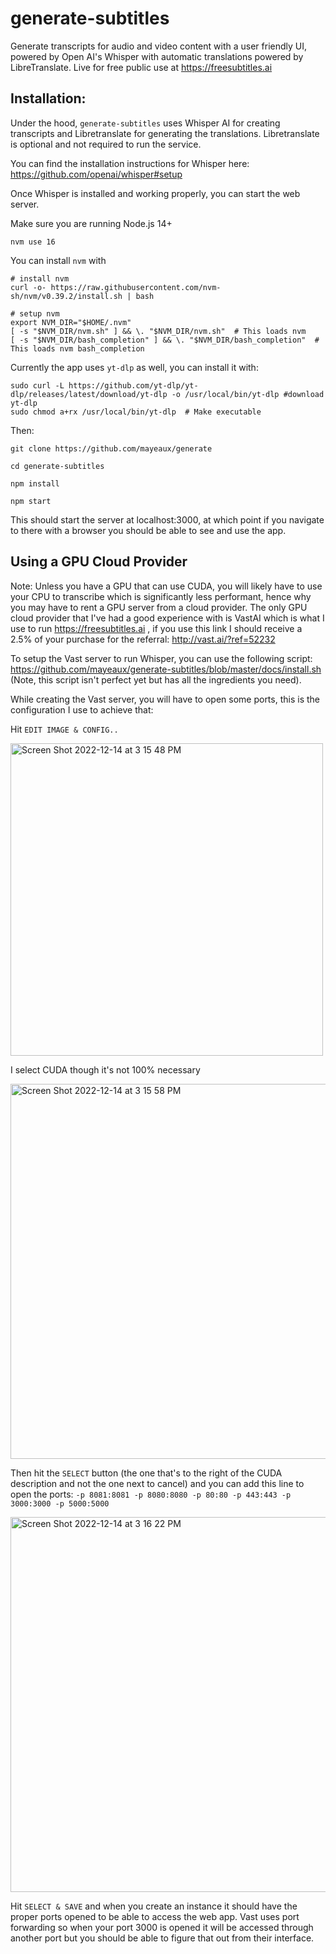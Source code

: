 # generate-subtitles

Generate transcripts for audio and video content with a user friendly UI, powered by Open AI's Whisper with automatic translations powered by LibreTranslate. Live for free public use at https://freesubtitles.ai

## Installation:
Under the hood, `generate-subtitles` uses Whisper AI for creating transcripts and Libretranslate for generating the translations. Libretranslate is optional and not required to run the service.

You can find the installation instructions for Whisper here: https://github.com/openai/whisper#setup

Once Whisper is installed and working properly, you can start the web server.

Make sure you are running Node.js 14+

`nvm use 16`

You can install `nvm` with

```shell
# install nvm
curl -o- https://raw.githubusercontent.com/nvm-sh/nvm/v0.39.2/install.sh | bash

# setup nvm
export NVM_DIR="$HOME/.nvm"
[ -s "$NVM_DIR/nvm.sh" ] && \. "$NVM_DIR/nvm.sh"  # This loads nvm
[ -s "$NVM_DIR/bash_completion" ] && \. "$NVM_DIR/bash_completion"  # This loads nvm bash_completion

```

Currently the app uses `yt-dlp` as well, you can install it with:

```shell
sudo curl -L https://github.com/yt-dlp/yt-dlp/releases/latest/download/yt-dlp -o /usr/local/bin/yt-dlp #download yt-dlp
sudo chmod a+rx /usr/local/bin/yt-dlp  # Make executable
```

Then:

`git clone https://github.com/mayeaux/generate`

`cd generate-subtitles`

`npm install`

`npm start`

This should start the server at localhost:3000, at which point if you navigate to there with a browser you should be able to see and use the app.

## Using a GPU Cloud Provider
Note: Unless you have a GPU that can use CUDA, you will likely have to use your CPU to transcribe which is significantly less performant, hence why you may have to rent a GPU server from a cloud provider. The only GPU cloud provider that I've had a good experience with is VastAI which is what I use to run https://freesubtitles.ai , if you use this link I should receive a 2.5% of your purchase for the referral: http://vast.ai/?ref=52232

To setup the Vast server to run Whisper, you can use the following script: 
https://github.com/mayeaux/generate-subtitles/blob/master/docs/install.sh (Note, this script isn't perfect yet but has all the ingredients you need).

While creating the Vast server, you will have to open some ports, this is the configuration I use to achieve that:

Hit `EDIT IMAGE & CONFIG..`

<img src="https://user-images.githubusercontent.com/7200471/207619301-5cdbf85e-8b6e-479a-8562-0d7d01bea715.JPG" width="500" alt="Screen Shot 2022-12-14 at 3 15 48 PM" />


I select CUDA though it's not 100% necessary

<img src="https://user-images.githubusercontent.com/7200471/207619367-ce4779fc-8d21-4120-8f21-22bb179eb601.JPG" alt="Screen Shot 2022-12-14 at 3 15 58 PM" width="600" />

Then hit the `SELECT` button (the one that's to the right of the CUDA description and not the one next to cancel) and you can add this line to open the ports:
`-p 8081:8081 -p 8080:8080 -p 80:80 -p 443:443 -p 3000:3000 -p 5000:5000`

<img src="https://user-images.githubusercontent.com/7200471/207619664-4baeae12-9139-40bd-b4a3-2ac9bf4dffc3.JPG" alt="Screen Shot 2022-12-14 at 3 16 22 PM" width="600" />

Hit `SELECT & SAVE` and when you create an instance it should have the proper ports opened to be able to access the web app. Vast uses port forwarding so when your port 3000 is opened it will be accessed through another port but you should be able to figure that out from their interface.
